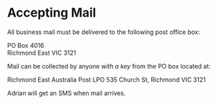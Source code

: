 # Accepting Mail
All business mail must be delivered to the following post office box:

PO Box 4016<br>
Richmond East VIC 3121

Mail can be collected by anyone *with a key* from the PO box located at:

Richmond East Australia Post LPO
535 Church St, Richmond VIC 3121

Adrian will get an SMS when mail arrives.